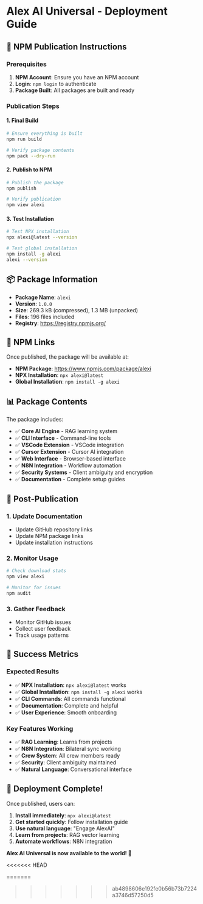 # Alex AI Universal - Deployment Guide

## 🚀 NPM Publication Instructions

### Prerequisites
1. **NPM Account**: Ensure you have an NPM account
2. **Login**: `npm login` to authenticate
3. **Package Built**: All packages are built and ready

### Publication Steps

#### 1. Final Build
```bash
# Ensure everything is built
npm run build

# Verify package contents
npm pack --dry-run
```

#### 2. Publish to NPM
```bash
# Publish the package
npm publish

# Verify publication
npm view alexi
```

#### 3. Test Installation
```bash
# Test NPX installation
npx alexi@latest --version

# Test global installation
npm install -g alexi
alexi --version
```

## 📦 Package Information

- **Package Name**: `alexi`
- **Version**: `1.0.0`
- **Size**: 269.3 kB (compressed), 1.3 MB (unpacked)
- **Files**: 196 files included
- **Registry**: https://registry.npmjs.org/

## 🔗 NPM Links

Once published, the package will be available at:

- **NPM Package**: https://www.npmjs.com/package/alexi
- **NPX Installation**: `npx alexi@latest`
- **Global Installation**: `npm install -g alexi`

## 📊 Package Contents

The package includes:
- ✅ **Core AI Engine** - RAG learning system
- ✅ **CLI Interface** - Command-line tools
- ✅ **VSCode Extension** - VSCode integration
- ✅ **Cursor Extension** - Cursor AI integration
- ✅ **Web Interface** - Browser-based interface
- ✅ **N8N Integration** - Workflow automation
- ✅ **Security Systems** - Client ambiguity and encryption
- ✅ **Documentation** - Complete setup guides

## 🎯 Post-Publication

### 1. Update Documentation
- Update GitHub repository links
- Update NPM package links
- Update installation instructions

### 2. Monitor Usage
```bash
# Check download stats
npm view alexi

# Monitor for issues
npm audit
```

### 3. Gather Feedback
- Monitor GitHub issues
- Collect user feedback
- Track usage patterns

## 🚀 Success Metrics

### Expected Results
- ✅ **NPX Installation**: `npx alexi@latest` works
- ✅ **Global Installation**: `npm install -g alexi` works
- ✅ **CLI Commands**: All commands functional
- ✅ **Documentation**: Complete and helpful
- ✅ **User Experience**: Smooth onboarding

### Key Features Working
- ✅ **RAG Learning**: Learns from projects
- ✅ **N8N Integration**: Bilateral sync working
- ✅ **Crew System**: All crew members ready
- ✅ **Security**: Client ambiguity maintained
- ✅ **Natural Language**: Conversational interface

## 🎉 Deployment Complete!

Once published, users can:

1. **Install immediately**: `npx alexi@latest`
2. **Get started quickly**: Follow installation guide
3. **Use natural language**: "Engage AlexAI"
4. **Learn from projects**: RAG vector learning
5. **Automate workflows**: N8N integration

**Alex AI Universal is now available to the world! 🖖**








<<<<<<< HEAD

=======
>>>>>>> ab4898606e192fe0b56b73b7224a3746d57250d5
